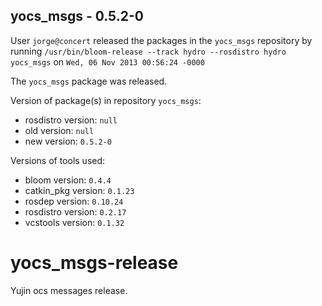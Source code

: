 ## yocs_msgs - 0.5.2-0

User `jorge@concert` released the packages in the `yocs_msgs` repository by running `/usr/bin/bloom-release --track hydro --rosdistro hydro yocs_msgs` on `Wed, 06 Nov 2013 00:56:24 -0000`

The `yocs_msgs` package was released.

Version of package(s) in repository `yocs_msgs`:
- rosdistro version: `null`
- old version: `null`
- new version: `0.5.2-0`

Versions of tools used:
- bloom version: `0.4.4`
- catkin_pkg version: `0.1.23`
- rosdep version: `0.10.24`
- rosdistro version: `0.2.17`
- vcstools version: `0.1.32`


yocs_msgs-release
=================

Yujin ocs messages release.
